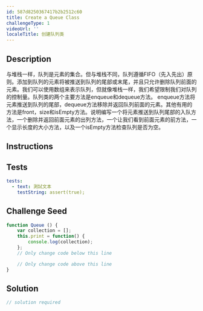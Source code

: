 ```yaml
---
id: 587d8250367417b2b2512c60
title: Create a Queue Class
challengeType: 1
videoUrl: ''
localeTitle: 创建队列类
---
```


## Description
<section id="description">与堆栈一样，队列是元素的集合。但与堆栈不同，队列遵循FIFO（先入先出）原则。添加到队列的元素将被推送到队列的尾部或末尾，并且只允许删除队列前面的元素。我们可以使用数组来表示队列，但就像堆栈一样，我们希望限制我们对队列的控制量。队列类的两个主要方法是enqueue和dequeue方法。 enqueue方法将元素推送到队列的尾部，dequeue方法移除并返回队列前面的元素。其他有用的方法是front，size和isEmpty方法。说明编写一个将元素推送到队列尾部的入队方法，一个删除并返回前面元素的出列方法，一个让我们看到前面元素的前方法，一个显示长度的大小方法，以及一个isEmpty方法检查队列是否为空。 </section>

## Instructions
<section id="instructions">
</section>

## Tests
<section id='tests'>

```yml
tests:
  - text: 測試文本
    testString: assert(true);

```

</section>

## Challenge Seed
<section id='challengeSeed'>

<div id='js-seed'>

```js
function Queue () {
    var collection = [];
    this.print = function() {
        console.log(collection);
    };
    // Only change code below this line

    // Only change code above this line
}

```

</div>



</section>

## Solution
<section id='solution'>

```js
// solution required
```
</section>
